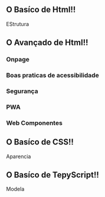 <h2> O Basíco de Html!! </h2>
EStrutura 

<h2> O Avançado de Html!! </h2>

<h3> Onpage </h3> 

<h3> Boas praticas de acessibilidade </h3> 
<h3> Segurança </h3> 
<h3> PWA </h3> 
<h3> Web Componentes </h3> 
<h2> O Basíco de CSS!! </h2>
Aparencia
<h2> O Basíco de TepyScript!! </h2>
Modela